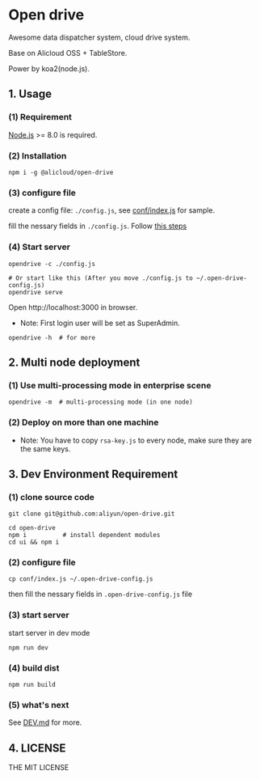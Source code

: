 # Open drive

Awesome data dispatcher system, cloud drive system.

Base on Alicloud OSS + TableStore.

Power by koa2(node.js).

## 1. Usage

### (1) Requirement

 [Node.js](http://nodejs.cn/download/) >= 8.0 is required.

### (2) Installation
```
npm i -g @alicloud/open-drive
```
### (3) configure file

create a config file: `./config.js`, see [conf/index.js](conf/index.js) for sample.

fill the nessary fields in `./config.js`. Follow [this steps](Deploy.md)

### (4) Start server

```
opendrive -c ./config.js

# Or start like this (After you move ./config.js to ~/.open-drive-config.js)
opendrive serve
```

Open http://localhost:3000 in browser.

* Note: First login user will be set as SuperAdmin.


```
opendrive -h  # for more
```

## 2. Multi node deployment

### (1) Use multi-processing mode in enterprise scene
```
opendrive -m  # multi-processing mode (in one node) 
```

### (2) Deploy on more than one machine

* Note: You have to copy `rsa-key.js` to every node, make sure they are the same keys.



## 3. Dev Environment Requirement

### (1) clone source code
```
git clone git@github.com:aliyun/open-drive.git

cd open-drive
npm i          # install dependent modules
cd ui && npm i
```

### (2) configure file

`cp conf/index.js ~/.open-drive-config.js`

then fill the nessary fields in `.open-drive-config.js` file

### (3) start server

start server in dev mode
```
npm run dev
```

### (4) build dist

```
npm run build
```

### (5) what's next

See [DEV.md](DEV.md) for more.


## 4. LICENSE

THE MIT LICENSE
